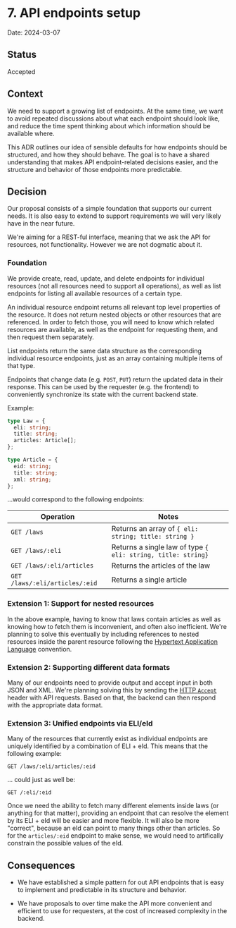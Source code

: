 # 7. API endpoints setup

Date: 2024-03-07

## Status

Accepted

## Context

We need to support a growing list of endpoints. At the same time, we want to avoid repeated discussions about what each endpoint should look like, and reduce the time spent thinking about which information should be available where.

This ADR outlines our idea of sensible defaults for how endpoints should be structured, and how they should behave. The goal is to have a shared understanding that makes API endpoint-related decisions easier, and the structure and behavior of those endpoints more predictable.

## Decision

Our proposal consists of a simple foundation that supports our current needs. It is also easy to extend to support requirements we will very likely have in the near future.

We're aiming for a REST-ful interface, meaning that we ask the API for resources, not functionality. However we are not dogmatic about it.

### Foundation

We provide create, read, update, and delete endpoints for individual resources (not all resources need to support all operations), as well as list endpoints for listing all available resources of a certain type.

An individual resource endpoint returns all relevant top level properties of the resource. It does not return nested objects or other resources that are referenced. In order to fetch those, you will need to know which related resources are available, as well as the endpoint for requesting them, and then request them separately.

List endpoints return the same data structure as the corresponding individual resource endpoints, just as an array containing multiple items of that type.

Endpoints that change data (e.g. `POST`, `PUT`) return the updated data in their response. This can be used by the requester (e.g. the frontend) to conveniently synchronize its state with the current backend state.

Example:

```ts
type Law = {
  eli: string;
  title: string;
  articles: Article[];
};

type Article = {
  eid: string;
  title: string;
  xml: string;
};
```

...would correspond to the following endpoints:

| Operation                      | Notes                                                        |
| ------------------------------ | ------------------------------------------------------------ |
| `GET /laws`                    | Returns an array of `{ eli: string; title: string }`         |
| `GET /laws/:eli`               | Returns a single law of type `{ eli: string, title: string}` |
| `GET /laws/:eli/articles`      | Returns the articles of the law                              |
| `GET /laws/:eli/articles/:eid` | Returns a single article                                     |

### Extension 1: Support for nested resources

In the above example, having to know that laws contain articles as well as knowing how to fetch them is inconvenient, and often also inefficient. We're planning to solve this eventually by including references to nested resources inside the parent resource following the [Hypertext Application Language](https://en.wikipedia.org/wiki/Hypertext_Application_Language) convention.

### Extension 2: Supporting different data formats

Many of our endpoints need to provide output and accept input in both JSON and XML. We're planning solving this by sending the [HTTP `Accept`](https://developer.mozilla.org/en-US/docs/Web/HTTP/Headers/Accept) header with API requests. Based on that, the backend can then respond with the appropriate data format.

### Extension 3: Unified endpoints via ELI/eId

Many of the resources that currently exist as individual endpoints are uniquely identified by a combination of ELI + eId. This means that the following example:

```
GET /laws/:eli/articles/:eid
```

... could just as well be:

```
GET /:eli/:eid
```

Once we need the ability to fetch many different elements inside laws (or anything for that matter), providing an endpoint that can resolve the element by its ELI + eId will be easier and more flexible. It will also be more "correct", because an eId can point to many things other than articles. So for the `articles/:eid` endpoint to make sense, we would need to artifically constrain the possible values of the eId.

## Consequences

- We have established a simple pattern for out API endpoints that is easy to implement and predictable in its structure and behavior.

- We have proposals to over time make the API more convenient and efficient to use for requesters, at the cost of increased complexity in the backend.
